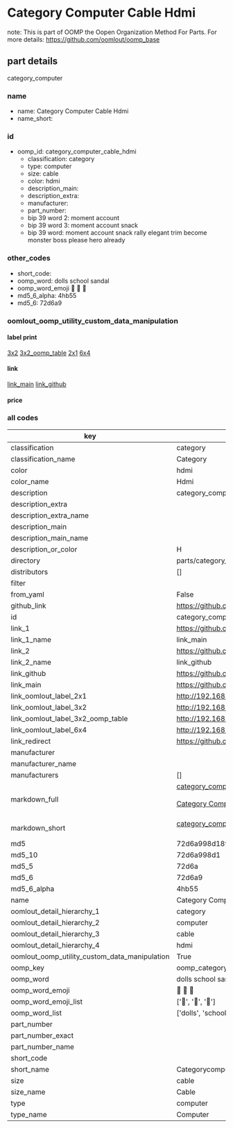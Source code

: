 # Category Computer Cable Hdmi  

note: This is part of OOMP the Oopen Organization Method For Parts. For more details: https://github.com/oomlout/oomp_base

##  part details
  



category_computer



### name
* name: Category Computer Cable Hdmi
* name_short: 
### id
* oomp_id: category_computer_cable_hdmi
  * classification: category
  * type: computer
  * size: cable
  * color: hdmi
  * description_main: 
  * description_extra: 
  * manufacturer: 
  * part_number: 
  * bip 39 word 2: moment account
  * bip 39 word 3: moment account snack
  * bip 39 word: moment account snack rally elegant trim become monster boss please hero already

### other_codes
* short_code: 
* oomp_word: dolls school sandal
* oomp_word_emoji :dolls: :school: :sandal:
* md5_6_alpha: 4hb55
* md5_6: 72d6a9






### oomlout_oomp_utility_custom_data_manipulation
#### label print
[3x2](http://192.168.1.245:1112/?label=oomp%204hb55)
[3x2_oomp_table](http://192.168.1.108:1112/?label=oomp%204hb55)
[2x1](http://192.168.1.242:1112/?label=oomp%204hb55)
[6x4](http://192.168.1.55:1112/?label=oomp%204hb55)    

#### link

[link_main](https://github.com/oomlout/oomlout_oomp_version_1_messy/tree/main/parts/category_computer_cable_hdmi) [link_github](https://github.com/oomlout/oomlout_oomp_version_1_messy/tree/main/parts/category_computer_cable_hdmi)                             

#### price







### all codes 
| key | value |  
| --- | --- |  
| classification | category |  
| classification_name | Category |  
| color | hdmi |  
| color_name | Hdmi |  
| description | category_computer |  
| description_extra |  |  
| description_extra_name |  |  
| description_main |  |  
| description_main_name |  |  
| description_or_color | H  |  
| directory | parts/category_computer_cable_hdmi |  
| distributors | [] |  
| filter |  |  
| from_yaml | False |  
| github_link | https://github.com/oomlout/oomlout_oomp_part_src/tree/main/parts/category_computer_cable_hdmi |  
| id | category_computer_cable_hdmi |  
| link_1 | https://github.com/oomlout/oomlout_oomp_version_1_messy/tree/main/parts/category_computer_cable_hdmi |  
| link_1_name | link_main |  
| link_2 | https://github.com/oomlout/oomlout_oomp_version_1_messy/tree/main/parts/category_computer_cable_hdmi |  
| link_2_name | link_github |  
| link_github | https://github.com/oomlout/oomlout_oomp_version_1_messy/tree/main/parts/category_computer_cable_hdmi |  
| link_main | https://github.com/oomlout/oomlout_oomp_version_1_messy/tree/main/parts/category_computer_cable_hdmi |  
| link_oomlout_label_2x1 | http://192.168.1.242:1112/?label=oomp%204hb55 |  
| link_oomlout_label_3x2 | http://192.168.1.245:1112/?label=oomp%204hb55 |  
| link_oomlout_label_3x2_oomp_table | http://192.168.1.108:1112/?label=oomp%204hb55 |  
| link_oomlout_label_6x4 | http://192.168.1.55:1112/?label=oomp%204hb55 |  
| link_redirect | https://github.com/oomlout/oomlout_oomp_version_1_messy/tree/main/parts/category_computer_cable_hdmi |  
| manufacturer |  |  
| manufacturer_name |  |  
| manufacturers | [] |  
| markdown_full | [category_computer_cable_hdmi](none)<br>[](none)<br>[Category Computer Cable Hdmi](none)<br><br> |  
| markdown_short | [category_computer_cable_hdmi](none)<br><br> |  
| md5 | 72d6a998d18f427fa2a3cb159a006477 |  
| md5_10 | 72d6a998d1 |  
| md5_5 | 72d6a |  
| md5_6 | 72d6a9 |  
| md5_6_alpha | 4hb55 |  
| name | Category Computer Cable Hdmi |  
| oomlout_detail_hierarchy_1 | category |  
| oomlout_detail_hierarchy_2 | computer |  
| oomlout_detail_hierarchy_3 | cable |  
| oomlout_detail_hierarchy_4 | hdmi |  
| oomlout_oomp_utility_custom_data_manipulation | True |  
| oomp_key | oomp_category_computer_cable_hdmi |  
| oomp_word | dolls school sandal |  
| oomp_word_emoji | :dolls: :school: :sandal: |  
| oomp_word_emoji_list | [':dolls:', ':school:', ':sandal:'] |  
| oomp_word_list | ['dolls', 'school', 'sandal'] |  
| part_number |  |  
| part_number_exact |  |  
| part_number_name |  |  
| short_code |  |  
| short_name | Categorycomputer |  
| size | cable |  
| size_name | Cable |  
| type | computer |  
| type_name | Computer |  
